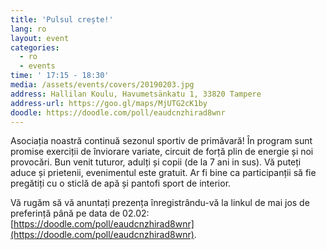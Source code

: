 ```yaml
---
title: 'Pulsul crește!'
lang: ro
layout: event
categories:
  - ro
  - events
time: ' 17:15 - 18:30'
media: /assets/events/covers/20190203.jpg
address: Hallilan Koulu, Havumetsänkatu 1, 33820 Tampere
address-url: https://goo.gl/maps/MjUTG2cK1by
doodle: https://doodle.com/poll/eaudcnzhirad8wnr
---
```


Asociația noastră continuă sezonul sportiv de primăvară! În program sunt promise exerciții de înviorare variate, circuit de forță plin de energie și noi provocări. Bun venit tuturor, adulți și copii (de la 7 ani in sus). Vă puteți aduce și prietenii, evenimentul este gratuit. Ar fi bine ca participanții să fie pregătiți cu o sticlă de apă și pantofi sport de interior.

Vă rugăm să vă anuntați prezența înregistrându-vă la linkul de mai jos de preferință până pe data de 02.02:
[https://doodle.com/poll/eaudcnzhirad8wnr](https://doodle.com/poll/eaudcnzhirad8wnr).
